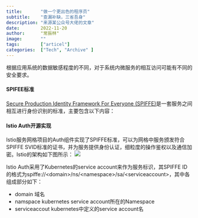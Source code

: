 ```yaml
---
title:       "做一个更出色的程序员"
subtitle:    "查漏补缺，三省吾身"
description: "来源某公众号大佬的文章"
date:        2022-11-20
author:      "常振林"
image:       ""
tags:        ["articel"]
categories:  ["Tech", "Archive" ]
---
```


根据应用系统的数据敏感程度的不同，对于系统内微服务的相互访问可能有不同的安全要求。
<!--more-->

#### SPIFEE标准
[Secure Production Identity Framework For Everyone (SPIFFE)](https://spiffe.io/)是一套服务之间相互进行身份识别的标准，主要包含以下内容：

#### Istio Auth开源实现
Istio服务网格项目的Auth组件实现了SPIFFE标准，可以为网格中服务颁发符合SPIFFE SVID标准的证书，并为服务提供身份认证，细粒度的操作鉴权以及通信加密。Istio的架构如下图所示：
![](/img/2018-05-23-service_2_service_auth/auth.png)

Istio Auth采用了Kubernetes的service account来作为服务标识，其SPIFFE ID的格式为spiffe://&lt;domain&gt;/ns/&lt;namespace&gt;/sa/&lt;serviceaccount&gt;，其中各组成部分如下：
* domain 域名
* namspace kubernetes service account所在的Namespace
* serviceaccout kubernetes中定义的service account名